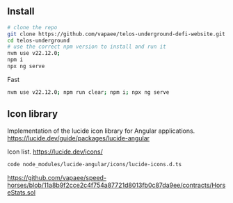## Install

```bash
# clone the repo
git clone https://github.com/vapaee/telos-underground-defi-website.git telos-underground
cd telos-underground
# use the correct npm version to install and run it
nvm use v22.12.0;
npm i
npx ng serve
```

Fast
```bash
nvm use v22.12.0; npm run clear; npm i; npx ng serve
```

## Icon library

Implementation of the lucide icon library for Angular applications.
https://lucide.dev/guide/packages/lucide-angular

Icon list.
https://lucide.dev/icons/

```bash
code node_modules/lucide-angular/icons/lucide-icons.d.ts
```

https://github.com/vapaee/speed-horses/blob/11a8b9f2cce2c4f754a87721d8013fb0c87da9ee/contracts/HorseStats.sol